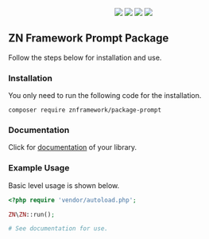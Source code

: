 <p align="center">
<a href="https://packagist.org/packages/znframework/package-prompt" rel="nofollow">
	<img src="https://img.shields.io/packagist/dt/znframework/package-prompt?style=flat-square" style="max-width:100%;"></a>
<a href="//packagist.org/packages/znframework/package-prompt" rel="nofollow">
	<img src="https://img.shields.io/github/v/release/znframework/package-prompt?style=flat-square&color=00BFFF" style="max-width:100%;"></a>
<a href="//packagist.org/packages/znframework/package-prompt" rel="nofollow">
	<img src="https://img.shields.io/github/release-date/znframework/package-prompt?style=flat-square" style="max-width:100%;"></a>
<a href="//packagist.org/packages/znframework/package-prompt" rel="nofollow">
	<img src="https://img.shields.io/github/license/znframework/package-prompt?style=flat-square" style="max-width:100%;"></a>
</p>

<h2>ZN Framework Prompt Package</h2>
<p>
Follow the steps below for installation and use.
</p>

<h3>Installation</h3>
<p>
You only need to run the following code for the installation.
</p>

```
composer require znframework/package-prompt
```

<h3>Documentation</h3>
<p>
Click for <a href="https://docs.znframework.com/yerel-servisler/islemci">documentation</a> of your library.
</p>

<h3>Example Usage</h3>
<p>
Basic level usage is shown below.
</p>

```php
<?php require 'vendor/autoload.php';

ZN\ZN::run();

# See documentation for use.
```
